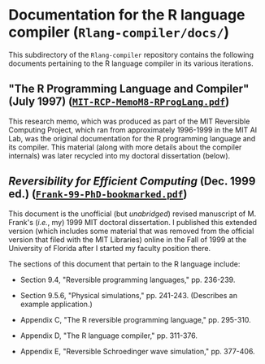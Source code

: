 # Documentation for the R language compiler (`Rlang-compiler/docs/`)

This subdirectory of the `Rlang-compiler` repository contains the following
documents pertaining to the R language compiler in its various iterations.

## "The R Programming Language and Compiler" (July 1997) ([`MIT-RCP-MemoM8-RProgLang.pdf`](MIT-RCP-MemoM8-RProgLang.pdf "MIT RCP Memo #M8"))

This research memo, which was produced as part of the MIT Reversible Computing Project, 
which ran from approximately 1996-1999 in the MIT AI Lab, was the original documentation 
for the R programming language and its compiler.  This material (along with more details
about the compiler internals) was later recycled into my doctoral dissertation (below).

## _Reversibility for Efficient Computing_ (Dec. 1999 ed.) ([`Frank-99-PhD-bookmarked.pdf`](Frank-99-PhD-bookmarked.pdf "dissertation PDF"))

This document is the unofficial (but *unabridged*) revised manuscript of M. Frank's (*i.e.*, my) 1999 
MIT doctoral dissertation.  I published this extended version (which includes some material that was
removed from the official version that filed with the MIT Libraries) online in the Fall of 1999 at 
the University of Florida after I started my faculty position there.

The sections of this document that pertain to the R language include:

* Section 9.4, "Reversible programming languages," pp. 236-239.
	
* Section 9.5.6, "Physical simulations," pp. 241-243. (Describes an example application.)
	
* Appendix C, "The R reversible programming language," pp. 295-310.
	
* Appendix D, "The R language compiler," pp. 311-376.
	
* Appendix E, "Reversible Schroedinger wave simulation," pp. 377-406.


